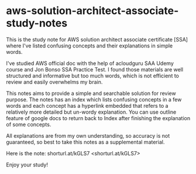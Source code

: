 # aws-solution-architect-associate-study-notes

This is the study note for AWS solution architect associate certificate [SSA] where I've listed confusing concepts and their explanations in simple words. 

I've studied AWS official doc with the help of acloudguru SAA Udemy course and Jon Bonso SSA Practice Test. I found those materials are well structured and informative but too much words, which is not efficient to review and easily overwhelms my brain. 

This notes aims to provide a simple and searchable solution for review purpose. The notes has an index which lists confusing concepts in a few words and each concept has a hyperlink embedded that refers to a relatively more detailed but un-wordy explanation. You can use outline feature of google docs to return back to Index after finishing the explanation of some concepts.

All explanations are from my own understanding, so accuracy is not guaranteed, so best to take this notes as a supplemental material.

Here is the note: shorturl.at/kGLS7 <shorturl.at/kGLS7>

Enjoy your study!
